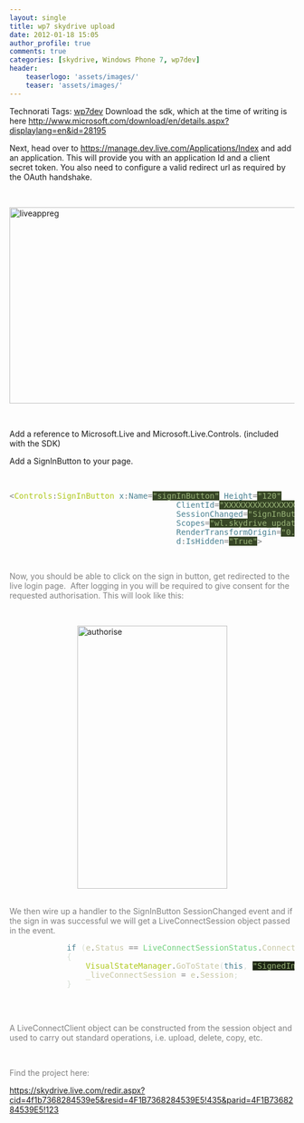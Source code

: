```yaml
---
layout: single
title: wp7 skydrive upload
date: 2012-01-18 15:05
author_profile: true
comments: true
categories: [skydrive, Windows Phone 7, wp7dev]
header:
    teaserlogo: 'assets/images/'
    teaser: 'assets/images/'
---
```

<p>   <div style="display:inline;float:none;margin:0;padding:0;" id="scid:0767317B-992E-4b12-91E0-4F059A8CECA8:25cafb44-75f6-4a59-877b-4f5883b7b142" class="wlWriterEditableSmartContent">Technorati Tags: <a href="http://technorati.com/tags/wp7dev" rel="tag">wp7dev</a></div> Download the sdk, which at the time of writing is here <a title="http://www.microsoft.com/download/en/details.aspx?displaylang=en&amp;id=28195" href="http://www.microsoft.com/download/en/details.aspx?displaylang=en&amp;id=28195">http://www.microsoft.com/download/en/details.aspx?displaylang=en&amp;id=28195</a></p>  <p>Next, head over to <a title="https://manage.dev.live.com/Applications/Index" href="https://manage.dev.live.com/Applications/Index">https://manage.dev.live.com/Applications/Index</a> and add an application. This will provide you with an application Id and a client secret token. You also need to configure a valid redirect url as required by the OAuth handshake.</p>  <p>&#160;</p>  <p><a href="{{ site.baseurl }}/assets/images/2012/01/liveappreg.png"><img style="background-image:none;border-bottom:0;border-left:0;padding-left:0;padding-right:0;display:block;float:none;margin-left:auto;border-top:0;margin-right:auto;border-right:0;padding-top:0;" title="liveappreg" border="0" alt="liveappreg" src="{{ site.baseurl }}/assets/images/2012/01/liveappreg_thumb.png" width="552" height="346" /></a></p>  <p>&#160;</p>  <p>Add a reference to Microsoft.Live and Microsoft.Live.Controls. (included with the SDK)</p>  <p>Add a SignInButton to your page.</p>  <p>&#160;</p> <span style="color:gray;">   <pre class="code"><span style="color:gray;">&lt;</span><span style="color:#afc81c;">Controls</span><span style="color:gray;">:</span><span style="color:#afc81c;">SignInButton </span><span style="color:#498091;">x</span><span style="color:gray;">:</span><span style="color:#498091;">Name</span><span style="color:gray;">=</span><span style="background:#374626;color:#99b478;">&quot;signInButton&quot;</span><span style="color:#498091;"> Height</span><span style="color:gray;">=</span><span style="background:#374626;color:#99b478;">&quot;120&quot;
</span><span style="color:#d6ded4;">                                   </span><span style="color:#498091;">ClientId</span><span style="color:gray;">=</span><span style="background:#374626;color:#99b478;">&quot;XXXXXXXXXXXXXXXX&quot;
</span><span style="color:#d6ded4;">                                   </span><span style="color:#498091;">SessionChanged</span><span style="color:gray;">=</span><span style="background:#374626;color:#99b478;">&quot;SignInButtonSessionChanged&quot;
</span><span style="color:#d6ded4;">                                   </span><span style="color:#498091;">Scopes</span><span style="color:gray;">=</span><span style="background:#374626;color:#99b478;">&quot;wl.skydrive_update&quot;
</span><span style="color:#d6ded4;">                                   </span><span style="color:#498091;">RenderTransformOrigin</span><span style="color:gray;">=</span><span style="background:#374626;color:#99b478;">&quot;0.5,0.5&quot;</span><span style="color:#d6ded4;"> 
                                   </span><span style="color:#498091;">d</span><span style="color:gray;">:</span><span style="color:#498091;">IsHidden</span><span style="color:gray;">=</span><span style="background:#374626;color:#99b478;">&quot;True&quot;</span><span style="color:gray;">&gt;
</span></pre>

  <p>&#160;</p>

  
Now, you should be able to click on the sign in button, get redirected to the live login page.&#160; After logging in you will be required to give consent for the requested authorisation. This will look like this:</span>

<p>&#160;</p>

<p><a href="{{ site.baseurl }}/assets/images/2012/01/authorise.png"><img style="background-image:none;border-bottom:0;border-left:0;padding-left:0;padding-right:0;display:block;float:none;margin-left:auto;border-top:0;margin-right:auto;border-right:0;padding-top:0;" title="authorise" border="0" alt="authorise" src="{{ site.baseurl }}/assets/images/2012/01/authorise_thumb.png" width="265" height="464" /></a>&#160;</p>

<p>We then wire up a handler to the SignInButton SessionChanged event and if the sign in was successful we will get a LiveConnectSession object passed in the event.</p>

<pre class="code">            <span style="color:#498091;">if </span><span style="color:#d6ded4;">(</span><span style="color:#c7c7a5;">e</span><span style="color:gray;">.</span><span style="color:#c7c7a5;">Status </span><span style="color:gray;">== </span><span style="color:#70d17e;">LiveConnectSessionStatus</span><span style="color:gray;">.</span><span style="color:#c7c7a5;">Connected</span><span style="color:#d6ded4;">)
            {
                </span><span style="color:#afc81c;">VisualStateManager</span><span style="color:gray;">.</span><span style="color:#c7c7a5;">GoToState</span><span style="color:#d6ded4;">(</span><span style="color:#498091;">this</span><span style="color:#d6ded4;">, </span><span style="background:#1d2514;color:#99b478;">&quot;SignedIn&quot;</span><span style="color:#d6ded4;">, </span><span style="color:#498091;">true</span><span style="color:#d6ded4;">);
                </span><span style="color:#c7c7a5;">_liveConnectSession </span><span style="color:gray;">= </span><span style="color:#c7c7a5;">e</span><span style="color:gray;">.</span><span style="color:#c7c7a5;">Session</span><span style="color:#d6ded4;">;
            }

</span></pre>

<p>&#160;</p>

<p>A LiveConnectClient object can be constructed from the session object and used to carry out standard operations, i.e. upload, delete, copy, etc.</p>

<p>&#160;</p>

<p>Find the project here:</p>

<p><a title="https://skydrive.live.com/redir.aspx?cid=4f1b7368284539e5&amp;resid=4F1B7368284539E5!435&amp;parid=4F1B7368284539E5!123" href="https://skydrive.live.com/redir.aspx?cid=4f1b7368284539e5&amp;resid=4F1B7368284539E5!435&amp;parid=4F1B7368284539E5!123">https://skydrive.live.com/redir.aspx?cid=4f1b7368284539e5&amp;resid=4F1B7368284539E5!435&amp;parid=4F1B7368284539E5!123</a></p>

